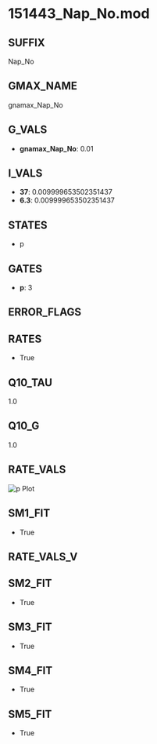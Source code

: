 # 151443_Nap_No.mod

## SUFFIX

Nap_No

## GMAX_NAME

gnamax_Nap_No

## G_VALS

- **gnamax_Nap_No**: 0.01

## I_VALS

- **37**: 0.009999653502351437
- **6.3**: 0.009999653502351437

## STATES

- p

## GATES

- **p**: 3

## ERROR_FLAGS


## RATES

- True

## Q10_TAU

1.0

## Q10_G

1.0

## RATE_VALS

![p Plot](/Users/pbozelos/Dropbox/icg-Chai-Panos/supermodels/output_markdown_files/Na/151443_Nap_No.mod/images/p.png)

## SM1_FIT

- True

## RATE_VALS_V

## SM2_FIT

- True

## SM3_FIT

- True

## SM4_FIT

- True

## SM5_FIT

- True

